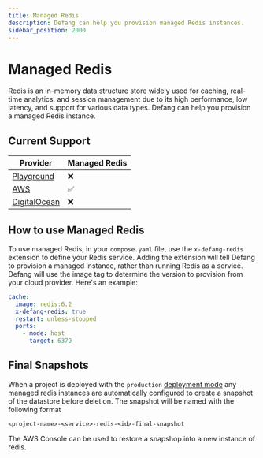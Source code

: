 ```yaml
---
title: Managed Redis
description: Defang can help you provision managed Redis instances.
sidebar_position: 2000
---
```


# Managed Redis

Redis is an in-memory data structure store widely used for caching, real-time analytics, and session management due to its high performance, low latency, and support for various data types. Defang can help you provision a managed Redis instance.

## Current Support

| Provider | Managed Redis |
| --- | --- |
| [Playground](/docs/providers/playground.md#managed-redis) | ❌ |
| [AWS](/docs/providers/aws/aws.md#managed-redis) | ✅ |
| [DigitalOcean](/docs/providers/digitalocean/digitalocean.md) | ❌ |

## How to use Managed Redis

To use managed Redis, in your `compose.yaml` file, use the `x-defang-redis` extension to define your Redis service. Adding the extension will tell Defang to provision a managed instance, rather than running Redis as a service. Defang will use the image tag to determine the version to provision from your cloud provider. Here's an example:

```yaml
cache:
  image: redis:6.2
  x-defang-redis: true
  restart: unless-stopped
  ports:
    - mode: host
      target: 6379
```

## Final Snapshots

When a project is deployed with the `production` [deployment mode](/docs/concepts/deployment-modes) any managed redis instances are automatically
configured to create a snapshot of the datastore before deletion. The snapshot will be named with the following format

`
<project-name>-<service>-redis-<id>-final-snapshot
`

The AWS Console can be used to restore a snapshop into a new instance of redis.
